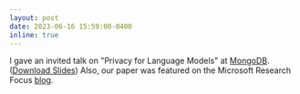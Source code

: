 ```yaml
---
layout: post
date: 2023-06-16 15:59:00-0400
inline: true
---
```


I gave an invited talk on "Privacy for Language Models" at [MongoDB](https://www.mongodb.com).
(<a href="/assets/pdf/nils_lukas_privacy_in_language_models.pdf" target="_blank" rel="noopener noreferrer" class="float-right">Download Slides</a>)
Also, our paper 
was featured on the Microsoft Research Focus [blog](https://www.microsoft.com/en-us/research/blog/research-focus-week-of-june-5-2023/).
